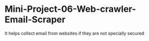 # Mini-Project-06-Web-crawler-Email-Scraper
It helps collect email from websites if they are not specially secured
